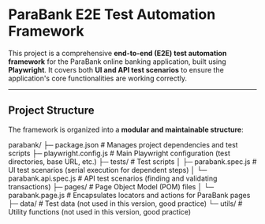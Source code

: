 # ParaBank E2E Test Automation Framework

This project is a comprehensive **end-to-end (E2E) test automation framework** for the ParaBank online banking application, built using **Playwright**. It covers both **UI and API test scenarios** to ensure the application's core functionalities are working correctly.

---

## Project Structure

The framework is organized into a **modular and maintainable structure**:

parabank/
├─ package.json # Manages project dependencies and test scripts
├─ playwright.config.js # Main Playwright configuration (test directories, base URL, etc.)
├─ tests/ # Test scripts
│ ├─ parabank.spec.js # UI test scenarios (serial execution for dependent steps)
│ └─ parabank.api.spec.js # API test scenarios (finding and validating transactions)
├─ pages/ # Page Object Model (POM) files
│ └─ parabank.page.js # Encapsulates locators and actions for ParaBank pages
├─ data/ # Test data (not used in this version, good practice)
└─ utils/ # Utility functions (not used in this version, good practice)
